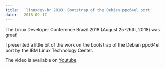 ```yaml
---
title:	'linuxdev-br 2018: Bootstrap of the Debian ppc64el port'
date:	2018-09-17
---
```


The Linux Developer Conference Brazil 2018 (August 25-26th, 2018) was great!

I presented a little bit of the work on the bootstrap of the Debian ppc64el port
by the IBM Linux Technology Center.

The video is available on [Youtube](https://www.youtube.com/watch?v=M6XR_lXj8FI).

